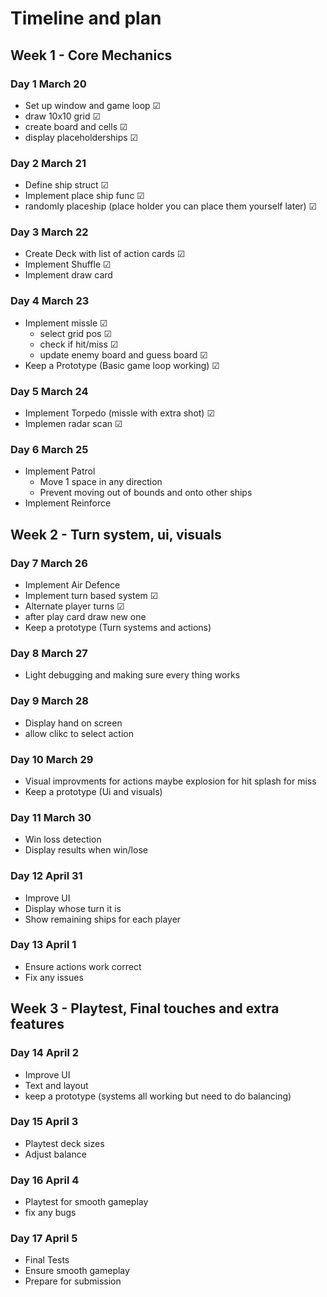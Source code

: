 # Timeline and plan

## Week 1 - Core Mechanics 

### Day 1 March 20
- Set up window and game loop &#x2611;
- draw 10x10 grid &#x2611;
- create board and cells &#x2611;
- display placeholderships &#x2611;

### Day 2 March 21
- Define ship struct &#x2611;
- Implement place ship func &#x2611;
- randomly placeship (place holder you can place them yourself later) &#x2611;

### Day 3 March 22
- Create Deck with list of action cards  &#x2611;
- Implement Shuffle &#x2611;
- Implement draw card

### Day 4 March 23
- Implement missle &#x2611;
    - select grid pos &#x2611;
    - check if hit/miss &#x2611;
    - update enemy board and guess board &#x2611;
- Keep a Prototype (Basic game loop working) &#x2611;

### Day 5 March 24
- Implement Torpedo (missle with extra shot) &#x2611;
- Implemen radar scan &#x2611;

### Day 6 March 25
- Implement Patrol
    - Move 1 space in any direction
    - Prevent moving out of bounds and onto other ships
- Implement Reinforce

## Week 2 - Turn system, ui, visuals

### Day 7 March 26
- Implement Air Defence
- Implement turn based system &#x2611;
- Alternate player turns &#x2611;
- after play card draw new one
- Keep a prototype (Turn systems and actions)


### Day 8 March 27
- Light debugging and making sure every thing works

### Day 9 March 28
- Display hand on screen
- allow clikc to select action

### Day 10 March 29
- Visual improvments for actions maybe explosion for hit splash for miss
- Keep a prototype (Ui and visuals)

### Day 11 March 30
- Win loss detection
- Display results when win/lose

### Day 12 April 31
- Improve UI
- Display whose turn it is
- Show remaining ships for each player

### Day 13 April 1
- Ensure actions work correct
- Fix any issues

## Week 3 - Playtest, Final touches and extra features 

### Day 14 April 2
- Improve UI
- Text and layout
- keep a prototype (systems all working but need to do balancing)

### Day 15 April 3
- Playtest deck sizes
- Adjust balance

### Day 16 April 4
- Playtest for smooth gameplay
- fix any bugs

### Day 17 April 5
- Final Tests
- Ensure smooth gameplay
- Prepare for submission
